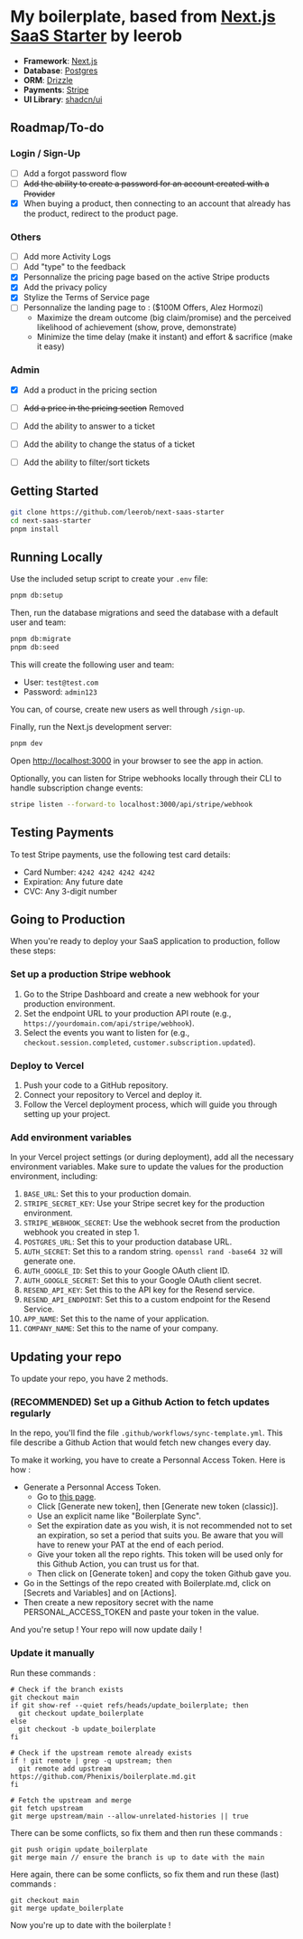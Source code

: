 # My boilerplate, based from [Next.js SaaS Starter](https://github.com/leerob/next-saas-starter) by leerob

- **Framework**: [Next.js](https://nextjs.org/)
- **Database**: [Postgres](https://www.postgresql.org/)
- **ORM**: [Drizzle](https://orm.drizzle.team/)
- **Payments**: [Stripe](https://stripe.com/)
- **UI Library**: [shadcn/ui](https://ui.shadcn.com/)

## Roadmap/To-do

### Login / Sign-Up
- [ ] Add a forgot password flow
- [ ] ~~Add the ability to create a password for an account created with a Provider~~
- [x] When buying a product, then connecting to an account that already has the product, redirect to the product page.

### Others
- [ ] Add more Activity Logs
- [ ] Add "type" to the feedback
- [x] Personnalize the pricing page based on the active Stripe products
- [x] Add the privacy policy
- [x] Stylize the Terms of Service page
- [ ] Personnalize the landing page to : ($100M Offers, Alez Hormozi)
    - Maximize the dream outcome (big claim/promise) and the perceived likelihood of achievement (show, prove, demonstrate)
    - Minimize the time delay (make it instant) and effort & sacrifice (make it easy)

### Admin
- [x] Add a product in the pricing section
- [ ] ~~Add a price in the pricing section~~ Removed
- [ ] Add the ability to answer to a ticket
- [ ] Add the ability to change the status of a ticket
- [ ] Add the ability to filter/sort tickets


## Getting Started

```bash
git clone https://github.com/leerob/next-saas-starter
cd next-saas-starter
pnpm install
```

## Running Locally

Use the included setup script to create your `.env` file:

```bash
pnpm db:setup
```

Then, run the database migrations and seed the database with a default user and team:

```bash
pnpm db:migrate
pnpm db:seed
```

This will create the following user and team:

- User: `test@test.com`
- Password: `admin123`

You can, of course, create new users as well through `/sign-up`.

Finally, run the Next.js development server:

```bash
pnpm dev
```

Open [http://localhost:3000](http://localhost:3000) in your browser to see the app in action.

Optionally, you can listen for Stripe webhooks locally through their CLI to handle subscription change events:

```bash
stripe listen --forward-to localhost:3000/api/stripe/webhook
```

## Testing Payments

To test Stripe payments, use the following test card details:

- Card Number: `4242 4242 4242 4242`
- Expiration: Any future date
- CVC: Any 3-digit number

## Going to Production

When you're ready to deploy your SaaS application to production, follow these steps:

### Set up a production Stripe webhook

1. Go to the Stripe Dashboard and create a new webhook for your production environment.
2. Set the endpoint URL to your production API route (e.g., `https://yourdomain.com/api/stripe/webhook`).
3. Select the events you want to listen for (e.g., `checkout.session.completed`, `customer.subscription.updated`).

### Deploy to Vercel

1. Push your code to a GitHub repository.
2. Connect your repository to Vercel and deploy it.
3. Follow the Vercel deployment process, which will guide you through setting up your project.

### Add environment variables

In your Vercel project settings (or during deployment), add all the necessary environment variables. Make sure to update the values for the production environment, including:

1. `BASE_URL`: Set this to your production domain.
2. `STRIPE_SECRET_KEY`: Use your Stripe secret key for the production environment.
3. `STRIPE_WEBHOOK_SECRET`: Use the webhook secret from the production webhook you created in step 1.
4. `POSTGRES_URL`: Set this to your production database URL.
5. `AUTH_SECRET`: Set this to a random string. `openssl rand -base64 32` will generate one.
6. `AUTH_GOOGLE_ID`: Set this to your Google OAuth client ID.
7. `AUTH_GOOGLE_SECRET`: Set this to your Google OAuth client secret.
8. `RESEND_API_KEY`: Set this to the API key for the Resend service.
9. `RESEND_API_ENDPOINT`: Set this to a custom endpoint for the Resend Service.
10. `APP_NAME`: Set this to the name of your application.
11. `COMPANY_NAME`: Set this to the name of your company.

## Updating your repo

To update your repo, you have 2 methods.

### (RECOMMENDED) Set up a Github Action to fetch updates regularly
In the repo, you'll find the file `.github/workflows/sync-template.yml`. This file describe a Github Action that would fetch new changes every day.

To make it working, you have to create a Personnal Access Token. Here is how :
- Generate a Personnal Access Token.
    - Go to [this page](https://github.com/settings/tokens).
    - Click [Generate new token], then [Generate new token (classic)].
    - Use an explicit name like "Boilerplate Sync".
    - Set the expiration date as you wish, it is not recommended not to set an expiration, so set a period that suits you. Be aware that you will have to renew your PAT at the end of each period.
    - Give your token all the repo rights. This token will be used only for this Github Action, you can trust us for that.
    - Then click on [Generate token] and copy the token Github gave you.
- Go in the Settings of the repo created with Boilerplate.md, click on [Secrets and Variables] and on [Actions].
- Then create a new repository secret with the name PERSONAL_ACCESS_TOKEN and paste your token in the value.

And you're setup ! Your repo will now update daily !

### Update it manually

Run these commands :
```
# Check if the branch exists
git checkout main
if git show-ref --quiet refs/heads/update_boilerplate; then
  git checkout update_boilerplate
else
  git checkout -b update_boilerplate
fi

# Check if the upstream remote already exists
if ! git remote | grep -q upstream; then
  git remote add upstream https://github.com/Phenixis/boilerplate.md.git
fi

# Fetch the upstream and merge
git fetch upstream
git merge upstream/main --allow-unrelated-histories || true
```

There can be some conflicts, so fix them and then run these commands :
```
git push origin update_boilerplate
git merge main // ensure the branch is up to date with the main
```

Here again, there can be some conflicts, so fix them and run these (last) commands :
```
git checkout main
git merge update_boilerplate
```

Now you're up to date with the boilerplate !
